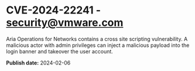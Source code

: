 # CVE-2024-22241 - security@vmware.com

Aria Operations for Networks contains a cross site scripting vulnerability. A malicious actor with admin privileges can inject a malicious payload into the login banner and takeover the user account.      

**Publish date:** 2024-02-06
